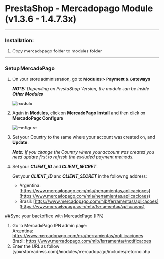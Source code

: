 # PrestaShop - Mercadopago Module (v1.3.6 - 1.4.7.3x)
---

### Installation:

1. Copy mercadopago folder to modules folder

---
### Setup MercadoPago

1. On your store administration,  go to **Modules > Payment & Gateways**

	***NOTE:*** *Depending on PrestaShop Version, the module can be inside **Other Modules***

	![module](https://raw.github.com/mercadopago/cart-prestashop/master/README.img/module.png)

2. Again in **Modules**, click on **MercadoPago Install** and then click on **MercadoPago Configure**

	![configure](https://raw.github.com/mercadopago/cart-prestashop/master/README.img/configure.png)<br />

3. Set your Country to the same where your account was created on, and **Update**.

	***Note:*** *If you change the Country where your account was created you need update  first to refresh the excluded payment methods.*

4. Set your ***CLIENT_ID*** and ***CLIENT_SECRET***.

	Get your ***CLIENT_ID*** and ***CLIENT_SECRET*** in the following address:
	* Argentina: [https://www.mercadopago.com/mla/herramientas/aplicaciones](https://www.mercadopago.com/mla/herramientas/aplicaciones)
	* Brasil: [https://www.mercadopago.com/mlb/ferramentas/aplicacoes](https://www.mercadopago.com/mlb/ferramentas/aplicacoes)

##Sync your backoffice with MercadoPago (IPN) 
1. Go to MercadoPago IPN admin page:<br />
Argentina: https://www.mercadopago.com/mla/herramientas/notificaciones<br />
Brazil: https://www.mercadopago.com/mlb/ferramentas/notificacoes
2. Enter the URL as follow [yourstoreadress.com]/modules/mercadopago/includes/retorno.php
